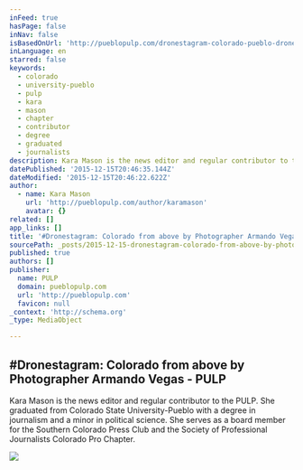 ```yaml
---
inFeed: true
hasPage: false
inNav: false
isBasedOnUrl: 'http://pueblopulp.com/dronestagram-colorado-pueblo-drone-photographer'
inLanguage: en
starred: false
keywords:
  - colorado
  - university-pueblo
  - pulp
  - kara
  - mason
  - chapter
  - contributor
  - degree
  - graduated
  - journalists
description: Kara Mason is the news editor and regular contributor to the PULP. She graduated from Colorado State University-Pueblo with a degree in journalism and a minor in political science. She serves as a board member for the Southern Colorado Press Club and the Society of Professional Journalists Colorado Pro Chapter.
datePublished: '2015-12-15T20:46:35.144Z'
dateModified: '2015-12-15T20:46:22.622Z'
author:
  - name: Kara Mason
    url: 'http://pueblopulp.com/author/karamason'
    avatar: {}
related: []
app_links: []
title: '#Dronestagram: Colorado from above by Photographer Armando Vegas - PULP'
sourcePath: _posts/2015-12-15-dronestagram-colorado-from-above-by-photographer-armando-v.md
published: true
authors: []
publisher:
  name: PULP
  domain: pueblopulp.com
  url: 'http://pueblopulp.com'
  favicon: null
_context: 'http://schema.org'
_type: MediaObject

---
```

<article style=""><h1>#Dronestagram: Colorado from above by Photographer Armando Vegas - PULP</h1><p>Kara Mason is the news editor and regular contributor to the PULP. She graduated from Colorado State University-Pueblo with a degree in journalism and a minor in political science. She serves as a board member for the Southern Colorado Press Club and the Society of Professional Journalists Colorado Pro Chapter.</p><img src="https://s3-us-west-2.amazonaws.com/the-grid-img/p/217b51a34a059e858a65c627abc501e564c1d650.png" /></article>